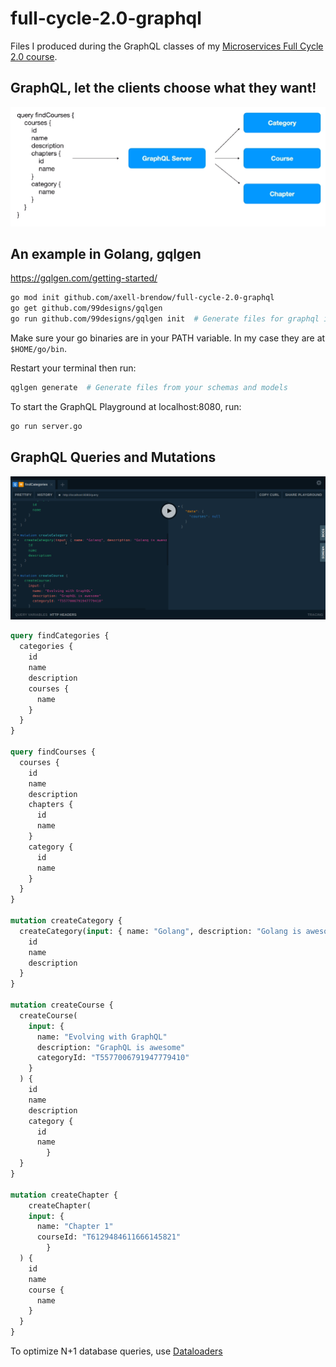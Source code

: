 # full-cycle-2.0-graphql

Files I produced during the GraphQL classes of my [Microservices Full Cycle 2.0 course](https://drive.google.com/file/d/1MdN-qK_8Pfg6YI3TSfSa5_2-FHmqGxEP/view?usp=sharing).

## GraphQL, let the clients choose what they want!

![GraphQL connecting multiple clients to the same resources](./graphql-example.png)

## An example in Golang, gqlgen

https://gqlgen.com/getting-started/

```sh
go mod init github.com/axell-brendow/full-cycle-2.0-graphql
go get github.com/99designs/gqlgen
go run github.com/99designs/gqlgen init  # Generate files for graphql implementations in Go
```

Make sure your go binaries are in your PATH variable. In my case they are at `$HOME/go/bin`.

Restart your terminal then run:

```sh
qglgen generate  # Generate files from your schemas and models
```

To start the GraphQL Playground at localhost:8080, run:

```sh
go run server.go
```

## GraphQL Queries and Mutations

![GraphQL Playground example, creating courses, categories and chapters](./graphql-playground.gif)

```graphql
query findCategories {
  categories {
    id
    name
    description
    courses {
      name
    }
  }
}

query findCourses {
  courses {
    id
    name
    description
    chapters {
      id
      name
    }
    category {
      id
      name
    }
  }
}

mutation createCategory {
  createCategory(input: { name: "Golang", description: "Golang is awesome" }) {
    id
    name
    description
  }
}

mutation createCourse {
  createCourse(
    input: {
      name: "Evolving with GraphQL"
      description: "GraphQL is awesome"
      categoryId: "T5577006791947779410"
    }
  ) {
    id
    name
    description
    category {
      id
      name
		}
  }
}

mutation createChapter {
	createChapter(
    input: {
      name: "Chapter 1"
      courseId: "T6129484611666145821"
		}
  ) {
    id
    name
    course {
      name
    }
  }
}
```

To optimize N+1 database queries, use [Dataloaders](https://gqlgen.com/reference/dataloaders/)
